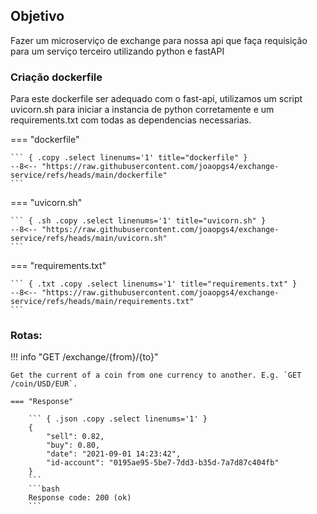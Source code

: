## Objetivo

Fazer um microserviço de exchange para nossa api que faça requisição para um serviço terceiro utilizando python e fastAPI


### Criação dockerfile

Para este dockerfile ser adequado com o fast-api, utilizamos um script uvicorn.sh para iniciar a instancia de python corretamente e um requirements.txt com todas as dependencias necessarias.

=== "dockerfile"

    ``` { .copy .select linenums='1' title="dockerfile" }
    --8<-- "https://raw.githubusercontent.com/joaopgs4/exchange-service/refs/heads/main/dockerfile"
    ```

=== "uvicorn.sh"

    ``` { .sh .copy .select linenums='1' title="uvicorn.sh" }
    --8<-- "https://raw.githubusercontent.com/joaopgs4/exchange-service/refs/heads/main/uvicorn.sh"
    ```

=== "requirements.txt"

    ``` { .txt .copy .select linenums='1' title="requirements.txt" }
    --8<-- "https://raw.githubusercontent.com/joaopgs4/exchange-service/refs/heads/main/requirements.txt"
    ```

### Rotas:
!!! info "GET /exchange/{from}/{to}"

    Get the current of a coin from one currency to another. E.g. `GET /coin/USD/EUR`.

    === "Response"

        ``` { .json .copy .select linenums='1' }
        {
            "sell": 0.82,
            "buy": 0.80,
            "date": "2021-09-01 14:23:42",
            "id-account": "0195ae95-5be7-7dd3-b35d-7a7d87c404fb"
        }
        ```
        ```bash
        Response code: 200 (ok)
        ```